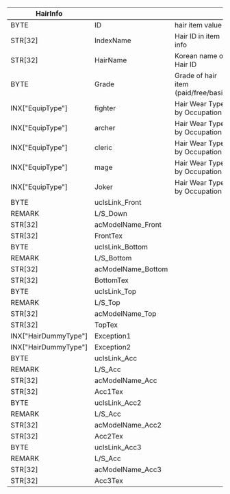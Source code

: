 | HairInfo             |                    |                                      |
| -------------------- | ------------------ | ------------------------------------ |
| BYTE                 | ID                 | hair item value                      |
| STR[32]              | IndexName          | Hair ID in item info                 |
| STR[32]              | HairName           | Korean name of Hair ID               |
| BYTE                 | Grade              | Grade of hair item (paid/free/basic) |
| INX["EquipType"]     | fighter            | Hair Wear Type by Occupation         |
| INX["EquipType"]     | archer             | Hair Wear Type by Occupation         |
| INX["EquipType"]     | cleric             | Hair Wear Type by Occupation         |
| INX["EquipType"]     | mage               | Hair Wear Type by Occupation         |
| INX["EquipType"]     | Joker              | Hair Wear Type by Occupation         |
| BYTE                 | ucIsLink_Front     |                                      |
| REMARK               | L/S_Down           |                                      |
| STR[32]              | acModelName_Front  |                                      |
| STR[32]              | FrontTex           |                                      |
| BYTE                 | ucIsLink_Bottom    |                                      |
| REMARK               | L/S_Bottom         |                                      |
| STR[32]              | acModelName_Bottom |                                      |
| STR[32]              | BottomTex          |                                      |
| BYTE                 | ucIsLink_Top       |                                      |
| REMARK               | L/S_Top            |                                      |
| STR[32]              | acModelName_Top    |                                      |
| STR[32]              | TopTex             |                                      |
| INX["HairDummyType"] | Exception1         |                                      |
| INX["HairDummyType"] | Exception2         |                                      |
| BYTE                 | ucIsLink_Acc       |                                      |
| REMARK               | L/S_Acc            |                                      |
| STR[32]              | acModelName_Acc    |                                      |
| STR[32]              | Acc1Tex            |                                      |
| BYTE                 | ucIsLink_Acc2      |                                      |
| REMARK               | L/S_Acc            |                                      |
| STR[32]              | acModelName_Acc2   |                                      |
| STR[32]              | Acc2Tex            |                                      |
| BYTE                 | ucIsLink_Acc3      |                                      |
| REMARK               | L/S_Acc            |                                      |
| STR[32]              | acModelName_Acc3   |                                      |
| STR[32]              | Acc3Tex            |                                      |